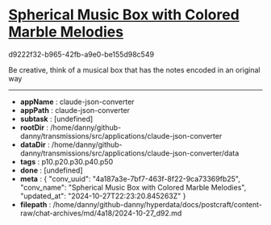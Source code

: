 # [Spherical Music Box with Colored Marble Melodies](https://claude.ai/chat/4a187a3e-7bf7-463f-8f22-9ca73369fb25)

d9222f32-b965-42fb-a9e0-be155d98c549

Be creative, think of a musical box that has the notes encoded in an original way

---

* **appName** : claude-json-converter
* **appPath** : claude-json-converter
* **subtask** : [undefined]
* **rootDir** : /home/danny/github-danny/transmissions/src/applications/claude-json-converter
* **dataDir** : /home/danny/github-danny/transmissions/src/applications/claude-json-converter/data
* **tags** : p10.p20.p30.p40.p50
* **done** : [undefined]
* **meta** : {
  "conv_uuid": "4a187a3e-7bf7-463f-8f22-9ca73369fb25",
  "conv_name": "Spherical Music Box with Colored Marble Melodies",
  "updated_at": "2024-10-27T22:23:20.845263Z"
}
* **filepath** : /home/danny/github-danny/hyperdata/docs/postcraft/content-raw/chat-archives/md/4a18/2024-10-27_d92.md